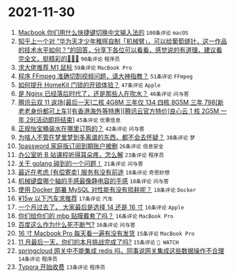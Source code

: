# 2021-11-30

1. [Macbook,你们用什么快捷键切换中文输入法的](https://www.v2ex.com/t/818939) `100条评论` `macOS`
1. [知乎上一个对 “华为天才少年稚晖自制「机械臂」，可以给葡萄缝针，这一作品的技术水平如何？”的回答，分享下各位可以看看，感觉说的有道理，建议看完全文，挺精彩的🤣🤣🤣](https://www.v2ex.com/t/818919) `90条评论` `程序员`
1. [求大佬推荐 M1 鼠标](https://www.v2ex.com/t/818904) `59条评论` `MacBook Pro`
1. [程序 FFmpeg 准确切割视频问题，请大神指教？](https://www.v2ex.com/t/818943) `51条评论` `FFmpeg`
1. [如何提升 HomeKit 门锁的开锁体验？](https://www.v2ex.com/t/818910) `47条评论` `Apple`
1. [是 Nginx 已经落后时代了，还是那些人在吹水？](https://www.v2ex.com/t/818960) `46条评论` `问与答`
1. [腾讯云双 11 返场[最后一天]二核 4G8M 三年仅 134 四核 8G5M 三年 798[新老老身份都可上车][有香港海外等特惠][腾讯云官方特价]良心云 1 核 2G5M 一年 29[活动即将结束]](https://www.v2ex.com/t/818912) `45条评论` `优惠信息`
1. [正规怡宝桶装水在哪里订购的？](https://www.v2ex.com/t/818962) `42条评论` `问与答`
1. [为啥人不管在梦里梦到多离谱的东西，都不会去怀疑？](https://www.v2ex.com/t/818999) `38条评论` `梦`
1. [1password 家庭版订阅到期账户被删](https://www.v2ex.com/t/818989) `26条评论` `信息安全`
1. [办公室听 B 站课程听得耳朵疼，怎么解](https://www.v2ex.com/t/819006) `23条评论` `程序员`
1. [关于 golang 碰到的一个问题！](https://www.v2ex.com/t/818927) `21条评论` `问与答`
1. [最近在考虑 [有偿寄卖] 服务有没有前途](https://www.v2ex.com/t/819013) `18条评论` `奇思妙想`
1. [机械键盘哪个轴的手感最像静电容的手感](https://www.v2ex.com/t/819012) `18条评论` `问与答`
1. [使用 Docker 部署 MySQL 对性能有没有损耗呢？](https://www.v2ex.com/t/818918) `18条评论` `Docker`
1. [¥15w 以下汽车求推荐](https://www.v2ex.com/t/818940) `17条评论` `汽车`
1. [一个月过去了， 大家最后是选择 14 还是 16 寸](https://www.v2ex.com/t/818998) `16条评论` `Apple`
1. [你们给你们的 mbp 贴膜戴套了吗？](https://www.v2ex.com/t/818979) `16条评论` `MacBook Pro`
1. [百度这么作为什么死不断气?](https://www.v2ex.com/t/818985) `16条评论` `问与答`
1. [16 寸 Macbook Pro 每天看一遍有没有发货](https://www.v2ex.com/t/818958) `15条评论` `MacBook Pro`
1. [11 月最后一天，你们的本月挑战完成了吗?](https://www.v2ex.com/t/818917) `15条评论` ` WATCH`
1. [springcloud 网关中不能集成 redis 吗，同事说网关集成这些数据操作不合理](https://www.v2ex.com/t/818983) `14条评论` `程序员`
1. [Typora 开始收费](https://www.v2ex.com/t/819008) `13条评论` `程序员`
